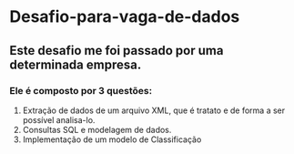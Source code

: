 # Desafio-para-vaga-de-dados
## Este desafio me foi passado por uma determinada empresa.

### Ele é composto por 3 questões: 
1. Extração de dados de um arquivo XML, que é tratato e de forma a ser possível analisa-lo.
2. Consultas SQL e modelagem de dados.
3. Implementação de um modelo de Classificação
